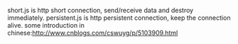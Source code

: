 
short.js is http short connection, send/receive data and destroy immediately.
persistent.js is http persistent connection, keep the connection alive.
some introduction in chinese:http://www.cnblogs.com/cswuyg/p/5103909.html
